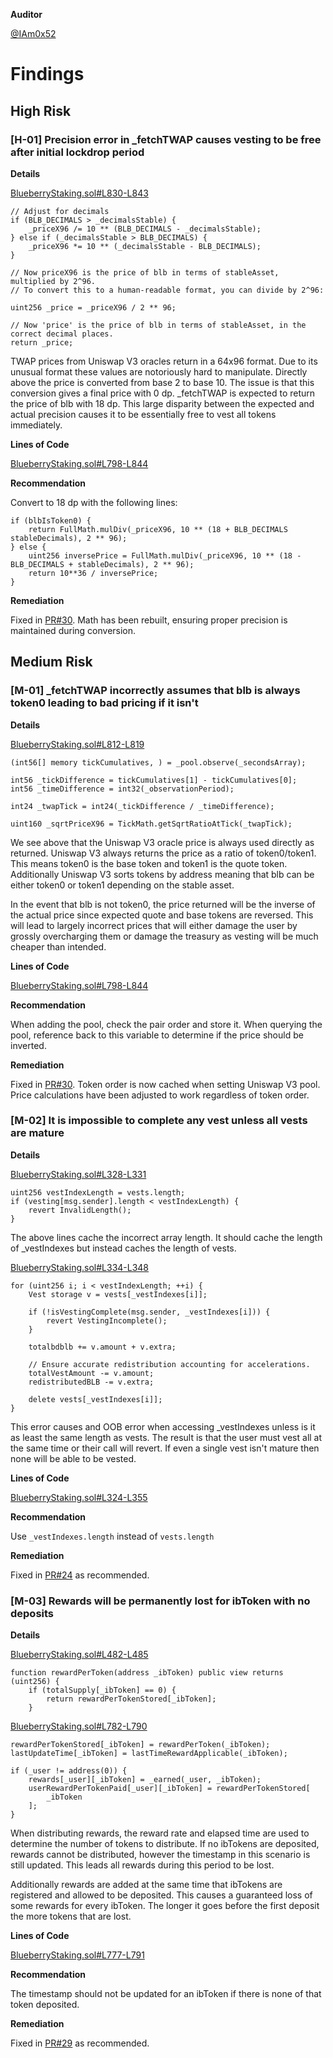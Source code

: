 **Auditor**

[@IAm0x52](https://twitter.com/IAm0x52)

# Findings

## High Risk

### [H-01] Precision error in \_fetchTWAP causes vesting to be free after initial lockdrop period

**Details**

[BlueberryStaking.sol#L830-L843](https://github.com/Blueberryfi/blueberry-staking/blob/efaf7fc690e38914ba475d5ac61a4d0bd3f45c0d/src/BlueberryStaking.sol#L830-L843)

    // Adjust for decimals
    if (BLB_DECIMALS > _decimalsStable) {
        _priceX96 /= 10 ** (BLB_DECIMALS - _decimalsStable);
    } else if (_decimalsStable > BLB_DECIMALS) {
        _priceX96 *= 10 ** (_decimalsStable - BLB_DECIMALS);
    }

    // Now priceX96 is the price of blb in terms of stableAsset, multiplied by 2^96.
    // To convert this to a human-readable format, you can divide by 2^96:

    uint256 _price = _priceX96 / 2 ** 96;

    // Now 'price' is the price of blb in terms of stableAsset, in the correct decimal places.
    return _price;

TWAP prices from Uniswap V3 oracles return in a 64x96 format. Due to its unusual format these values are notoriously hard to manipulate. Directly above the price is converted from base 2 to base 10. The issue is that this conversion gives a final price with 0 dp. \_fetchTWAP is expected to return the price of blb with 18 dp. This large disparity between the expected and actual precision causes it to be essentially free to vest all tokens immediately.

**Lines of Code**

[BlueberryStaking.sol#L798-L844](https://github.com/Blueberryfi/blueberry-staking/blob/efaf7fc690e38914ba475d5ac61a4d0bd3f45c0d/src/BlueberryStaking.sol#L798-L844)

**Recommendation**

Convert to 18 dp with the following lines:

    if (blbIsToken0) {
        return FullMath.mulDiv(_priceX96, 10 ** (18 + BLB_DECIMALS stableDecimals), 2 ** 96);
    } else {
        uint256 inversePrice = FullMath.mulDiv(_priceX96, 10 ** (18 - BLB_DECIMALS + stableDecimals), 2 ** 96);
        return 10**36 / inversePrice;
    }

**Remediation**

Fixed in [PR#30](https://github.com/Blueberryfi/blueberry-staking/pull/30/). Math has been rebuilt, ensuring proper precision is maintained during conversion.

## Medium Risk

### [M-01] \_fetchTWAP incorrectly assumes that blb is always token0 leading to bad pricing if it isn't

**Details**

[BlueberryStaking.sol#L812-L819](https://github.com/Blueberryfi/blueberry-staking/blob/efaf7fc690e38914ba475d5ac61a4d0bd3f45c0d/src/BlueberryStaking.sol#L812-L819)

    (int56[] memory tickCumulatives, ) = _pool.observe(_secondsArray);

    int56 _tickDifference = tickCumulatives[1] - tickCumulatives[0];
    int56 _timeDifference = int32(_observationPeriod);

    int24 _twapTick = int24(_tickDifference / _timeDifference);

    uint160 _sqrtPriceX96 = TickMath.getSqrtRatioAtTick(_twapTick);

We see above that the Uniswap V3 oracle price is always used directly as returned. Uniswap V3 always returns the price as a ratio of token0/token1. This means token0 is the base token and token1 is the quote token. Additionally Uniswap V3 sorts tokens by address meaning that blb can be either token0 or token1 depending on the stable asset.

In the event that blb is not token0, the price returned will be the inverse of the actual price since expected quote and base tokens are reversed. This will lead to largely incorrect prices that will either damage the user by grossly overcharging them or damage the treasury as vesting will be much cheaper than intended.

**Lines of Code**

[BlueberryStaking.sol#L798-L844](https://github.com/Blueberryfi/blueberry-staking/blob/efaf7fc690e38914ba475d5ac61a4d0bd3f45c0d/src/BlueberryStaking.sol#L798-L844)

**Recommendation**

When adding the pool, check the pair order and store it. When querying the pool, reference back to this variable to determine if the price should be inverted.

**Remediation**

Fixed in [PR#30](https://github.com/Blueberryfi/blueberry-staking/pull/30/). Token order is now cached when setting Uniswap V3 pool. Price calculations have been adjusted to work regardless of token order.

### [M-02] It is impossible to complete any vest unless all vests are mature

**Details**

[BlueberryStaking.sol#L328-L331](https://github.com/Blueberryfi/blueberry-staking/blob/efaf7fc690e38914ba475d5ac61a4d0bd3f45c0d/src/BlueberryStaking.sol#L328-L331)

    uint256 vestIndexLength = vests.length;
    if (vesting[msg.sender].length < vestIndexLength) {
        revert InvalidLength();
    }

The above lines cache the incorrect array length. It should cache the length of \_vestIndexes but instead caches the length of vests.

[BlueberryStaking.sol#L334-L348](https://github.com/Blueberryfi/blueberry-staking/blob/efaf7fc690e38914ba475d5ac61a4d0bd3f45c0d/src/BlueberryStaking.sol#L334-L348)

    for (uint256 i; i < vestIndexLength; ++i) {
        Vest storage v = vests[_vestIndexes[i]];

        if (!isVestingComplete(msg.sender, _vestIndexes[i])) {
            revert VestingIncomplete();
        }

        totalbdblb += v.amount + v.extra;

        // Ensure accurate redistribution accounting for accelerations.
        totalVestAmount -= v.amount;
        redistributedBLB -= v.extra;

        delete vests[_vestIndexes[i]];
    }

This error causes and OOB error when accessing \_vestIndexes unless is it as least the same length as vests. The result is that the user must vest all at the same time or their call will revert. If even a single vest isn't mature then none will be able to be vested.

**Lines of Code**

[BlueberryStaking.sol#L324-L355](https://github.com/Blueberryfi/blueberry-staking/blob/efaf7fc690e38914ba475d5ac61a4d0bd3f45c0d/src/BlueberryStaking.sol#L324-L355)

**Recommendation**

Use `_vestIndexes.length` instead of `vests.length`

**Remediation**

Fixed in [PR#24](https://github.com/Blueberryfi/blueberry-staking/pull/24) as recommended.

### [M-03] Rewards will be permanently lost for ibToken with no deposits

**Details**

[BlueberryStaking.sol#L482-L485](https://github.com/Blueberryfi/blueberry-staking/blob/efaf7fc690e38914ba475d5ac61a4d0bd3f45c0d/src/BlueberryStaking.sol#L482-L485)

    function rewardPerToken(address _ibToken) public view returns (uint256) {
        if (totalSupply[_ibToken] == 0) {
            return rewardPerTokenStored[_ibToken];
        }

[BlueberryStaking.sol#L782-L790](https://github.com/Blueberryfi/blueberry-staking/blob/efaf7fc690e38914ba475d5ac61a4d0bd3f45c0d/src/BlueberryStaking.sol#L782-L790)

    rewardPerTokenStored[_ibToken] = rewardPerToken(_ibToken);
    lastUpdateTime[_ibToken] = lastTimeRewardApplicable(_ibToken);

    if (_user != address(0)) {
        rewards[_user][_ibToken] = _earned(_user, _ibToken);
        userRewardPerTokenPaid[_user][_ibToken] = rewardPerTokenStored[
            _ibToken
        ];
    }

When distributing rewards, the reward rate and elapsed time are used to determine the number of tokens to distribute. If no ibTokens are deposited, rewards cannot be distributed, however the timestamp in this scenario is still updated. This leads all rewards during this period to be lost.

Additionally rewards are added at the same time that ibTokens are registered and allowed to be deposited. This causes a guaranteed loss of some rewards for every ibToken. The longer it goes before the first deposit the more tokens that are lost.

**Lines of Code**

[BlueberryStaking.sol#L777-L791](https://github.com/Blueberryfi/blueberry-staking/blob/efaf7fc690e38914ba475d5ac61a4d0bd3f45c0d/src/BlueberryStaking.sol#L777-L791)

**Recommendation**

The timestamp should not be updated for an ibToken if there is none of that token deposited.

**Remediation**

Fixed in [PR#29](https://github.com/Blueberryfi/blueberry-staking/pull/29) as recommended.
